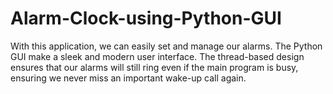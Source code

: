 # Alarm-Clock-using-Python-GUI
With this application, we can easily set and manage our alarms. The Python GUI make a sleek and modern user interface. The thread-based design ensures that our alarms will still ring even if the main program is busy, ensuring we never miss an important wake-up call again. 
